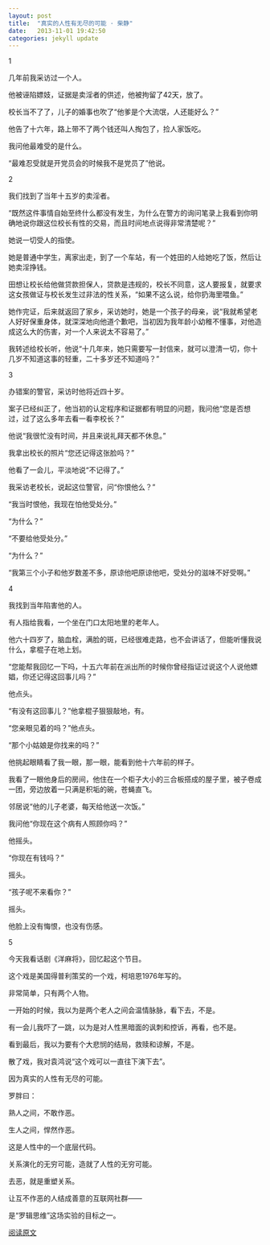 ```yaml
---
layout: post
title:  "真实的人性有无尽的可能 · 柴静​"
date:   2013-11-01 19:42:50
categories: jekyll update
---
```


1​

几年前我采访过一个人。​

他被诬陷嫖妓，证据是卖淫者的供述，他被拘留了42天，放了。​

校长当不了了，儿子的婚事也吹了“他爹是个大流氓，人还能好么？”​

他告了十六年，路上带不了两个钱还叫人掏包了，捡人家饭吃。​

我问他最难受的是什么。​

“最难忍受就是开党员会的时候我不是党员了”他说。​

2​

我们找到了当年十五岁的卖淫者。​

“既然这件事情自始至终什么都没有发生，为什么在警方的询问笔录上我看到你明确地说你跟这位校长有性的交易，而且时间地点说得非常清楚呢？”​

她说一切受人的指使。​

她是普通中学生，离家出走，到了一个车站，有一个姓田的人给她吃了饭，然后让她卖淫挣钱。​

田想让校长给他做贷款担保人，贷款是违规的，校长不同意，这人要报复，就要求这女孩做证与校长发生过非法的性关系，“如果不这么说，给你扔海里喂鱼。”​

她作完证，后来就返回了家乡，采访她时，她是一个孩子的母亲，说“我就希望老人好好保重身体，就深深地向他道个歉吧，当初因为我年龄小幼稚不懂事，对他造成这么大的伤害，对一个人来说太不容易了。”​

我转述给校长听，他说“十几年来，她只需要写一封信来，就可以澄清一切，你十几岁不知道这事的轻重，二十多岁还不知道吗？”​

3​

办错案的警官，采访时他将近四十岁。​

案子已经纠正了，他当初的认定程序和证据都有明显的问题，我问他“您是否想过，过了这么多年去看一看李校长？”​

他说“我很忙没有时间，并且来说礼拜天都不休息。”​

我拿出校长的照片“您还记得这张脸吗？”​

他看了一会儿，平淡地说“不记得了。”​

我采访老校长，说起这位警官，问“你恨他么？”​

“我当时恨他，我现在怕他受处分。”​

“为什么？”​

“不要给他受处分。”​

“为什么？”​

“我第三个小子和他岁数差不多，原谅他吧原谅他吧，受处分的滋味不好受啊。”​

4​

我找到当年陷害他的人。​

有人指给我看，一个坐在门口太阳地里的老年人。​

他六十四岁了，脑血栓，满脸的斑，已经很难走路，也不会讲话了，但能听懂我说什么，拿棍子在地上划。​

“您能帮我回忆一下吗，十五六年前在派出所的时候你曾经指证过说这个人说他嫖娼，你还记得这回事儿吗？”​

他点头。​

“有没有这回事儿？”他拿棍子狠狠敲地，有。​

“您亲眼见着的吗？”他点头。​

“那个小姑娘是你找来的吗？”​

他挑起眼睛看了我一眼，那一眼，能看到他十六年前的样子。​

我看了一眼他身后的房间，他住在一个柜子大小的三合板搭成的屋子里，被子卷成一团，旁边放着一只满是积垢的碗，苍蝇直飞。​

邻居说“他的儿子老婆，每天给他送一次饭。”​

我问他“你现在这个病有人照顾你吗？”​

他摇头。​

“你现在有钱吗？”​

摇头。​

“孩子呢不来看你？”​

摇头。​

他脸上没有悔恨，也没有伤感。​

5​

今天我看话剧《洋麻将》，回忆起这个节目。​

这个戏是美国得普利策奖的一个戏，柯培恩1976年写的。​

非常简单，只有两个人物。​

一开始的时候，我以为是两个老人之间会温情脉脉，看下去，不是。​

有一会儿我吓了一跳，以为是对人性黑暗面的讽刺和控诉，再看，也不是。​

看到最后，我以为要有个大悲悯的结局，救赎和谅解，不是。​

散了戏，我对袁鸿说“这个戏可以一直往下演下去”。​

因为真实的人性有无尽的可能。​


罗胖曰：​

熟人之间，不敢作恶。​

生人之间，悍然作恶。​

这是人性中的一个底层代码。​

关系演化的无穷可能，造就了人性的无穷可能。​

去恶，就是重塑关系。​

让互不作恶的人结成善意的互联网社群——​

是“罗辑思维”这场实验的目标之一。


[阅读原文](http://mp.weixin.qq.com/mp/appmsg/show?__biz=MjM5NjAxOTU4MA==&appmsgid=10001648&itemidx=1&sign=feeaf7b1f8fe04e99d325b2f59318429&uin=MTYwNDEzNjk2MA%3D%3D&key=a45a7c15a542fe6f8038ad137a0047c4f19e952f676ef8d4f9b67dc8e5b9f809d9501678e6d8f4824535dff566ab895a&devicetype=android-16&version=25000202&lang=zh_CN"阅读原文")
